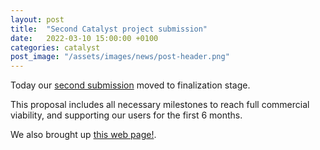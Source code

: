 ```yaml
---
layout: post
title:  "Second Catalyst project submission"
date:   2022-03-10 15:00:00 +0100
categories: catalyst
post_image: "/assets/images/news/post-header.png"
---
```


Today our [second submission](https://cardano.ideascale.com/c/idea/396549)
moved to finalization stage.

This proposal includes all necessary milestones to reach full commercial viability, and supporting our users for the first 6 months.

We also brought up [this web page!](https://streamcardano.com).

